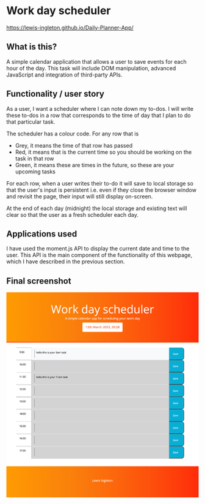# Work day scheduler
https://lewis-ingleton.github.io/Daily-Planner-App/ 

## What is this?
A simple calendar application that allows a user to save events for each hour of the day. This task will include DOM manipulation, advanced JavaScript and integration of third-party APIs.

## Functionality / user story
As a user, I want a scheduler where I can note down my to-dos. I will write these to-dos in a row that corresponds to the time of day that I plan to do that particular task.

The scheduler has a colour code. For any row that is 
- Grey, it means the time of that row has passed
- Red, it means that is the current time so you should be working on the task in that row
- Green, it means these are times in the future, so these are your upcoming tasks 

For each row, when a user writes their to-do it will save to local storage so that the user's input is persistent i.e. even if they close the browser window and revisit the page, their input will still display on-screen.

At the end of each day (midnight) the local storage and existing text will clear so that the user as a fresh scheduler each day. 

## Applications used
I have used the moment.js API to display the current date and time to the user. This API is the main component of the functionality of this webpage, which I have described in the previous section. 

## Final screenshot

![Lewis Ingleton's work day scheduler](https://github.com/lewis-ingleton/Daily-Planner-App/blob/main/assets/screenshot/daily-planner-screenshot.png?raw=true)




